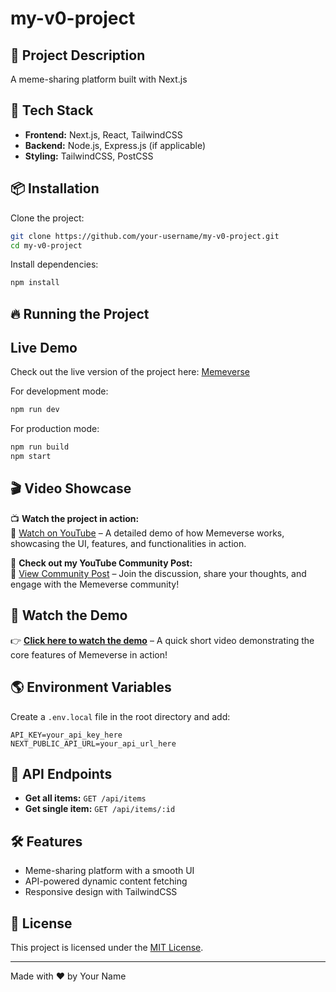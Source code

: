 # my-v0-project

## 📌 Project Description
A meme-sharing platform built with Next.js

## 🚀 Tech Stack
- **Frontend:** Next.js, React, TailwindCSS
- **Backend:** Node.js, Express.js (if applicable)
- **Styling:** TailwindCSS, PostCSS

## 📦 Installation

Clone the project:

```bash
git clone https://github.com/your-username/my-v0-project.git
cd my-v0-project
```

Install dependencies:

```bash
npm install
```

## 🔥 Running the Project

## Live Demo
Check out the live version of the project here: [Memeverse](https://v0-memeverse-gamma.vercel.app/)

For development mode:

```bash
npm run dev
```

For production mode:

```bash
npm run build
npm start
```
## 🎬 Video Showcase  
📺 **Watch the project in action:**  
🔗 [Watch on YouTube](https://youtu.be/L2JkP35kU3k) – A detailed demo of how Memeverse works, showcasing the UI, features, and functionalities in action.  

📢 **Check out my YouTube Community Post:**  
🔗 [View Community Post](http://youtube.com/post/Ugkx1rdJ0vRX7pPmilqZqyJQd_Rx_9TCApBN?si=LUWFbXJLnOCR4M4P) – Join the discussion, share your thoughts, and engage with the Memeverse community!  

## 🎥 Watch the Demo  
👉 **[Click here to watch the demo]([https://youtube.com/shorts/yoVjHuJ0ce4](https://youtube.com/shorts/yoVjHuJ0ce4))** – A quick short video demonstrating the core features of Memeverse in action!  

## 🌎 Environment Variables

Create a `.env.local` file in the root directory and add:

```
API_KEY=your_api_key_here
NEXT_PUBLIC_API_URL=your_api_url_here
```

## 📄 API Endpoints

- **Get all items:** `GET /api/items`
- **Get single item:** `GET /api/items/:id`

## 🛠 Features

- Meme-sharing platform with a smooth UI
- API-powered dynamic content fetching
- Responsive design with TailwindCSS

## 📝 License

This project is licensed under the [MIT License](https://choosealicense.com/licenses/mit/).

---

Made with ❤️ by Your Name
